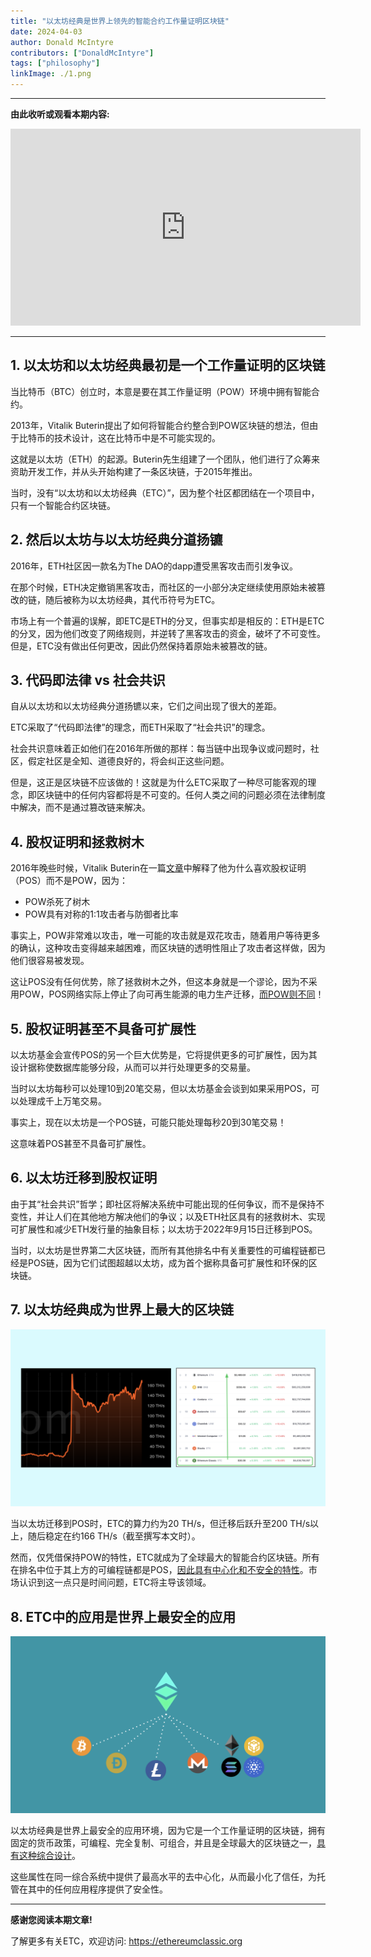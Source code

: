 ```yaml
---
title: "以太坊经典是世界上领先的智能合约工作量证明区块链"
date: 2024-04-03
author: Donald McIntyre
contributors: ["DonaldMcIntyre"]
tags: ["philosophy"]
linkImage: ./1.png
---
```


---
**由此收听或观看本期内容:**

<iframe width="560" height="315" src="https://www.youtube.com/embed/BWb6gd924iA" title="YouTube video player" frameborder="0" allow="accelerometer; autoplay; clipboard-write; encrypted-media; gyroscope; picture-in-picture; web-share" allowfullscreen></iframe>

---

## 1. 以太坊和以太坊经典最初是一个工作量证明的区块链

当比特币（BTC）创立时，本意是要在其工作量证明（POW）环境中拥有智能合约。

2013年，Vitalik Buterin提出了如何将智能合约整合到POW区块链的想法，但由于比特币的技术设计，这在比特币中是不可能实现的。

这就是以太坊（ETH）的起源。Buterin先生组建了一个团队，他们进行了众筹来资助开发工作，并从头开始构建了一条区块链，于2015年推出。

当时，没有“以太坊和以太坊经典（ETC）”，因为整个社区都团结在一个项目中，只有一个智能合约区块链。

## 2. 然后以太坊与以太坊经典分道扬镳

2016年，ETH社区因一款名为The DAO的dapp遭受黑客攻击而引发争议。

在那个时候，ETH决定撤销黑客攻击，而社区的一小部分决定继续使用原始未被篡改的链，随后被称为以太坊经典，其代币符号为ETC。

市场上有一个普遍的误解，即ETC是ETH的分叉，但事实却是相反的：ETH是ETC的分叉，因为他们改变了网络规则，并逆转了黑客攻击的资金，破坏了不可变性。但是，ETC没有做出任何更改，因此仍然保持着原始未被篡改的链。

## 3. 代码即法律 vs 社会共识

自从以太坊和以太坊经典分道扬镳以来，它们之间出现了很大的差距。

ETC采取了“代码即法律”的理念，而ETH采取了“社会共识”的理念。

社会共识意味着正如他们在2016年所做的那样：每当链中出现争议或问题时，社区，假定社区是全知、道德良好的，将会纠正这些问题。

但是，这正是区块链不应该做的！这就是为什么ETC采取了一种尽可能客观的理念，即区块链中的任何内容都将是不可变的。任何人类之间的问题必须在法律制度中解决，而不是通过篡改链来解决。

## 4. 股权证明和拯救树木

2016年晚些时候，Vitalik Buterin在一篇[文章](https://medium.com/@VitalikButerin/a-proof-of-stake-design-philosophy-506585978d51)中解释了他为什么喜欢股权证明（POS）而不是POW，因为：

- POW杀死了树木
- POW具有对称的1:1攻击者与防御者比率

事实上，POW非常难以攻击，唯一可能的攻击就是双花攻击，随着用户等待更多的确认，这种攻击变得越来越困难，而区块链的透明性阻止了攻击者这样做，因为他们很容易被发现。

这让POS没有任何优势，除了拯救树木之外，但这本身就是一个谬论，因为不采用POW，POS网络实际上停止了向可再生能源的电力生产迁移，[而POW则不同](https://pubs.acs.org/doi/10.1021/acssuschemeng.2c06077#)！

## 5. 股权证明甚至不具备可扩展性

以太坊基金会宣传POS的另一个巨大优势是，它将提供更多的可扩展性，因为其设计据称使数据库能够分段，从而可以并行处理更多的交易量。

当时以太坊每秒可以处理10到20笔交易，但以太坊基金会谈到如果采用POS，可以处理成千上万笔交易。

事实上，现在以太坊是一个POS链，可能只能处理每秒20到30笔交易！

这意味着POS甚至不具备可扩展性。

## 6. 以太坊迁移到股权证明

由于其“社会共识”哲学；即社区将解决系统中可能出现的任何争议，而不是保持不变性，并让人们在其他地方解决他们的争议；以及ETH社区具有的拯救树木、实现可扩展性和减少ETH发行量的抽象目标；以太坊于2022年9月15日迁移到POS。

当时，以太坊是世界第二大区块链，而所有其他排名中有关重要性的可编程链都已经是POS链，因为它们试图超越以太坊，成为首个据称具备可扩展性和环保的区块链。

## 7. 以太坊经典成为世界上最大的区块链

![](./2.png)

当以太坊迁移到POS时，ETC的算力约为20 TH/s，但迁移后跃升至200 TH/s以上，随后稳定在约166 TH/s（截至撰写本文时）。

然而，仅凭借保持POW的特性，ETC就成为了全球最大的智能合约区块链。所有在排名中位于其上方的可编程链都是POS，[因此具有中心化和不安全的特性](https://ethereumclassic.org/blog/2023-12-27-ethereum-classic-at-scale-is-decentralized-ethereum-is-centralized)。市场认识到这一点只是时间问题，ETC将主导该领域。

## 8. ETC中的应用是世界上最安全的应用

![](./1.png)

以太坊经典是世界上最安全的应用环境，因为它是一个工作量证明的区块链，拥有固定的货币政策，可编程、完全复制、可组合，并且是全球最大的区块链之一，[具有这种综合设计](https://ethereumclassic.org/blog/2023-12-05-the-7-keys-to-ethereum-classic-success)。

这些属性在同一综合系统中提供了最高水平的去中心化，从而最小化了信任，为托管在其中的任何应用程序提供了安全性。

---

**感谢您阅读本期文章!**

了解更多有关ETC，欢迎访问: https://ethereumclassic.org
